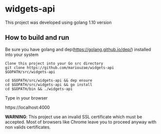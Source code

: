# widgets-api

This project was developed using golang 1.10 version

## How to build and run

Be sure you have golang and dep(https://golang.github.io/dep/) installed into your system
```
Clone this project into your Go src directory
git clone https://github.com/mariouzae/widgets-api $GOPATH/src/widgets-api

cd $GOPATH/src/widgets-api && dep ensure
cd $GOPATH/src/widgets-api && go install
cd $GOPATH/bin && ./widgets-api
```

Type in your browser

https://localhost:4000

**WARNING**: This project use an invalid SSL certificate which must be accepted. Most of browsers like Chrome leave you to proceed anyway with non valids certificates.
